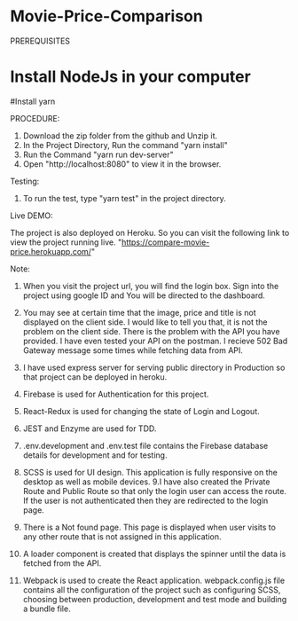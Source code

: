 # Movie-Price-Comparison

PREREQUISITES
# Install NodeJs in your computer
#Install yarn

PROCEDURE:

1. Download the zip folder from the github and Unzip it.
2. In the Project Directory, Run the command "yarn install"
3. Run the Command "yarn run dev-server"
4. Open "http://localhost:8080" to view it in the browser.

Testing:

1. To run the test, type "yarn test" in the project directory.

Live DEMO:

The project is also deployed on Heroku. So you can visit the following link to view the project running live.
"https://compare-movie-price.herokuapp.com/"

Note:

1. When you visit the project url, you will find the login box. Sign into the project using google ID and You will be directed to the dashboard.
2. You may see at certain time that the image, price and title is not displayed on the client side. I would like to tell you that, it is not the
problem on the client side. There is the problem with the API you have provided. I have even tested your API on the postman. I recieve 502 Bad Gateway
message some times while fetching data from API.
3. I have used express server for serving public directory in Production so that project can be deployed in heroku.
4. Firebase is used for Authentication for this project.
5. React-Redux is used for changing the state of Login and Logout.
6. JEST and Enzyme are used for TDD.
7. .env.development and .env.test file contains the Firebase database details for development and for testing.
8. SCSS is used for UI design. This application is fully responsive on the desktop as well as mobile devices.
9.I have also created the Private Route and Public Route so that only the login user can access the route. If the user is not authenticated 
then they are redirected to the login page.

10. There is a Not found page. This page is displayed when user visits to any other route that is not assigned in this application.
11. A loader component is created that displays the spinner until the data is fetched from the API.
12. Webpack is used to create the React application. webpack.config.js file contains all the configuration of the project such as configuring SCSS, choosing between production, development and test mode and building a bundle file.





